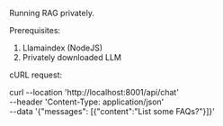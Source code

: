 Running RAG privately.

Prerequisites:

1. Llamaindex (NodeJS)
2. Privately downloaded LLM

cURL request:

curl --location 'http://localhost:8001/api/chat' \
--header 'Content-Type: application/json' \
--data '{"messages": [{"content":"List some FAQs?"}]}'

